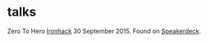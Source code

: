 # talks

Zero To Hero [Ironhack](https://www.ironhack.com/) 30 September 2015. Found on [Speakerdeck](https://speakerdeck.com/fdzsergio/zero-to-hero).
